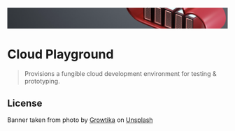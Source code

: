 ![banner-image](https://github.com/benweston/cloud-playground/blob/main/assets/banner-image.png)

# Cloud Playground

<div align="left">

> Provisions a fungible cloud development environment for testing &amp; prototyping.   

</div>

## License

<div align="left">
    Banner taken from photo by <a href="https://unsplash.com/@growtika?utm_content=creditCopyText&utm_medium=referral&utm_source=unsplash">Growtika</a> on
    <a href="https://unsplash.com/photos/diagram-k5AxNUn4c5o?utm_content=creditCopyText&utm_medium=referral&utm_source=unsplash">Unsplash</a>
</div>
